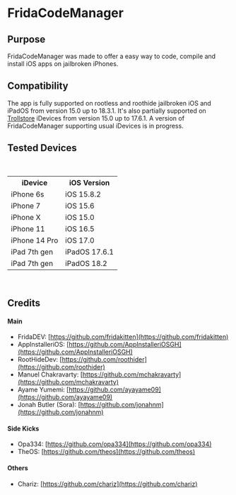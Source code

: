 # FridaCodeManager

## Purpose
FridaCodeManager was made to offer a easy way to code, compile and install iOS apps on jailbroken iPhones.

## Compatibility
The app is fully supported on rootless and roothide jailbroken iOS and iPadOS from version 15.0 up to 18.3.1. It's also partially supported on [Trollstore](https://github.com/opa334/TrollStore) iDevices from version 15.0 up to 17.6.1. A version of FridaCodeManager supporting usual iDevices is in progress.

## Tested Devices
</br>
    <table>
        <tr>
            <th>iDevice</th>
            <th>iOS Version</th>
        </tr>
        <tr>
            <td>iPhone 6s</td>
            <td>iOS 15.8.2</td>
        </tr>
        <tr>
            <td>iPhone 7</td>
            <td>iOS 15.6</td>
        </tr>
        <tr>
            <td>iPhone X</td>
            <td>iOS 15.0</td>
        </tr>
        <tr>
            <td>iPhone 11</td>
            <td>iOS 16.5</td>
        </tr>
        <tr>
            <td>iPhone 14 Pro</td>
            <td>iOS 17.0</td>
        </tr>
        <tr>
            <td>iPad 7th gen</td>
            <td>iPadOS 17.6.1</td>
        </tr>
        <tr>
            <td>iPad 7th gen</td>
            <td>iPadOS 18.2</td>
        </tr>
    </table>
</br>

## Credits
#### Main
- FridaDEV: [https://github.com/fridakitten](https://github.com/fridakitten)
- AppInstalleriOS: [https://github.com/AppInstalleriOSGH](https://github.com/AppInstalleriOSGH)
- RootHideDev: [https://github.com/roothider](https://github.com/roothider)
- Manuel Chakravarty: [https://github.com/mchakravarty](https://github.com/mchakravarty)
- Ayame Yumemi: [https://github.com/ayayame09](https://github.com/ayayame09)
- Jonah Butler (Sora): [https://github.com/jonahnm](https://github.com/jonahnm)
#### Side Kicks
- Opa334: [https://github.com/opa334](https://github.com/opa334)
- TheOS: [https://github.com/theos](https://github.com/theos)
#### Others
- Chariz: [https://github.com/chariz](https://github.com/chariz)
